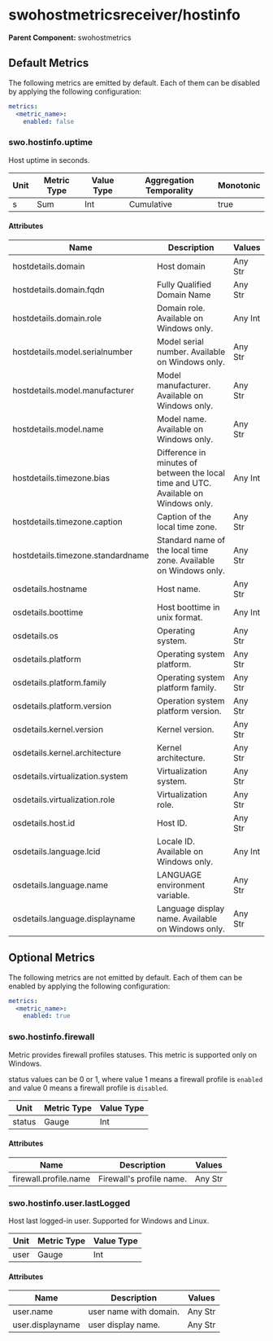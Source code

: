 [comment]: <> (Code generated by mdatagen. DO NOT EDIT.)

# swohostmetricsreceiver/hostinfo

**Parent Component:** swohostmetrics

## Default Metrics

The following metrics are emitted by default. Each of them can be disabled by applying the following configuration:

```yaml
metrics:
  <metric_name>:
    enabled: false
```

### swo.hostinfo.uptime

Host uptime in seconds.

| Unit | Metric Type | Value Type | Aggregation Temporality | Monotonic |
| ---- | ----------- | ---------- | ----------------------- | --------- |
| s | Sum | Int | Cumulative | true |

#### Attributes

| Name | Description | Values |
| ---- | ----------- | ------ |
| hostdetails.domain | Host domain | Any Str |
| hostdetails.domain.fqdn | Fully Qualified Domain Name | Any Str |
| hostdetails.domain.role | Domain role. Available on Windows only. | Any Int |
| hostdetails.model.serialnumber | Model serial number. Available on Windows only. | Any Str |
| hostdetails.model.manufacturer | Model manufacturer. Available on Windows only. | Any Str |
| hostdetails.model.name | Model name. Available on Windows only. | Any Str |
| hostdetails.timezone.bias | Difference in minutes of between the local time and UTC. Available on Windows only. | Any Int |
| hostdetails.timezone.caption | Caption of the local time zone. | Any Str |
| hostdetails.timezone.standardname | Standard name of the local time zone. Available on Windows only. | Any Str |
| osdetails.hostname | Host name. | Any Str |
| osdetails.boottime | Host boottime in unix format. | Any Int |
| osdetails.os | Operating system. | Any Str |
| osdetails.platform | Operating system platform. | Any Str |
| osdetails.platform.family | Operating system platform family. | Any Str |
| osdetails.platform.version | Operation system platform version. | Any Str |
| osdetails.kernel.version | Kernel version. | Any Str |
| osdetails.kernel.architecture | Kernel architecture. | Any Str |
| osdetails.virtualization.system | Virtualization system. | Any Str |
| osdetails.virtualization.role | Virtualization role. | Any Str |
| osdetails.host.id | Host ID. | Any Str |
| osdetails.language.lcid | Locale ID. Available on Windows only. | Any Int |
| osdetails.language.name | LANGUAGE environment variable. | Any Str |
| osdetails.language.displayname | Language display name. Available on Windows only. | Any Str |

## Optional Metrics

The following metrics are not emitted by default. Each of them can be enabled by applying the following configuration:

```yaml
metrics:
  <metric_name>:
    enabled: true
```

### swo.hostinfo.firewall

Metric provides firewall profiles statuses. This metric is supported only on Windows.

status values can be 0 or 1, where value 1 means a firewall profile is `enabled` and value 0 means a firewall profile is `disabled`.

| Unit | Metric Type | Value Type |
| ---- | ----------- | ---------- |
| status | Gauge | Int |

#### Attributes

| Name | Description | Values |
| ---- | ----------- | ------ |
| firewall.profile.name | Firewall's profile name. | Any Str |

### swo.hostinfo.user.lastLogged

Host last logged-in user. Supported for Windows and Linux.

| Unit | Metric Type | Value Type |
| ---- | ----------- | ---------- |
| user | Gauge | Int |

#### Attributes

| Name | Description | Values |
| ---- | ----------- | ------ |
| user.name | user name with domain. | Any Str |
| user.displayname | user display name. | Any Str |
